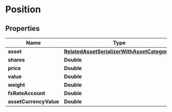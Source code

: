 

# Position


## Properties

Name | Type | Description | Notes
------------ | ------------- | ------------- | -------------
**asset** | [**RelatedAssetSerializerWithAssetCategories**](RelatedAssetSerializerWithAssetCategories.md) |  |  [readonly]
**shares** | **Double** |  | 
**price** | **Double** |  | 
**value** | **Double** |  | 
**weight** | **Double** |  |  [readonly]
**fxRateAccount** | **Double** |  |  [readonly]
**assetCurrencyValue** | **Double** |  |  [readonly]




